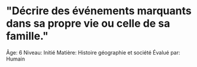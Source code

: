 # "Décrire des événements marquants dans sa propre vie ou celle de sa famille."

Âge: 6
Niveau: Initié
Matière: Histoire géographie et société
Évalué par: Humain